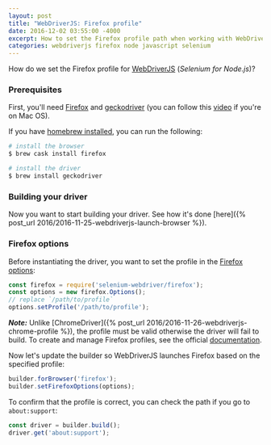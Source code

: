 ```yaml
---
layout: post
title: "WebDriverJS: Firefox profile"
date: 2016-12-02 03:55:00 -4000
excerpt: How to set the Firefox profile path when working with WebDriverJS (Selenium for Node.js).
categories: webdriverjs firefox node javascript selenium
---
```


How do we set the Firefox profile for [WebDriverJS](https://github.com/SeleniumHQ/selenium/wiki/WebDriverJs) (_Selenium for Node.js_)?

### Prerequisites

First, you'll need [Firefox](https://www.youtube.com/watch?v=UYOcXBF4ESs) and [geckodriver](https://github.com/mozilla/geckodriver/releases) (you can follow this [video](https://www.youtube.com/watch?v=5lWOV0rnYRo) if you're on Mac OS).

If you have [homebrew installed](https://www.youtube.com/watch?v=44FhlEiMEpU), you can run the following:

```sh
# install the browser
$ brew cask install firefox

# install the driver
$ brew install geckodriver
```

### Building your driver

Now you want to start building your driver. See how it's done [here]({% post_url 2016/2016-11-25-webdriverjs-launch-browser %}).

### Firefox options

Before instantiating the driver, you want to set the profile in the [Firefox options](http://seleniumhq.github.io/selenium/docs/api/javascript/module/selenium-webdriver/firefox_exports_Options.html):

```js
const firefox = require('selenium-webdriver/firefox');
const options = new firefox.Options();
// replace `/path/to/profile`
options.setProfile('/path/to/profile');
```

**_Note:_** Unlike [ChromeDriver]({% post_url 2016/2016-11-26-webdriverjs-chrome-profile %}), the profile must be valid otherwise the driver will fail to build. To create and manage Firefox profiles, see the official [documentation](https://support.mozilla.org/kb/profile-manager-create-and-remove-firefox-profiles).

Now let's update the builder so WebDriverJS launches Firefox based on the specified profile:

```js
builder.forBrowser('firefox');
builder.setFirefoxOptions(options);
```

To confirm that the profile is correct, you can check the path if you go to `about:support`:

```js
const driver = builder.build();
driver.get('about:support');
```
